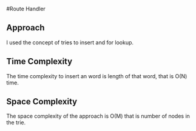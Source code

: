 #Route Handler
## Approach
I used the concept of tries to insert and for lookup.

## Time Complexity 
The time complexity to insert an word is length of that word, that is O(N) time.

## Space Complexity 
The space complexity of the approach is O(M) that is number of nodes in the trie.